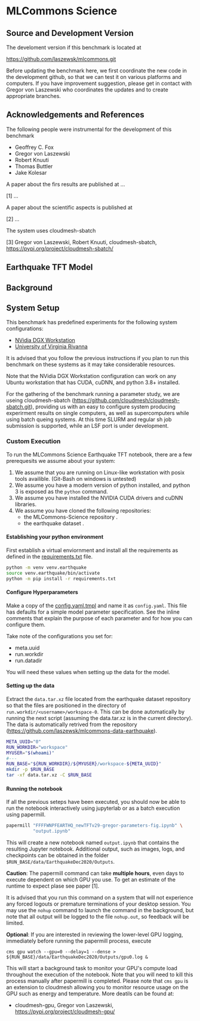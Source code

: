 # MLCommons Science 

## Source and Development Version

The develoment version if this benchmark is located at

<https://github.com/laszewsk/mlcommons.git>

Before updating the benchmark here, we first coordinate the new code
in the development github, so that we can test it on various platforms
and computers.  If you have improvement suggestion, please get in
contact with Gregor von Laszewski who coordinates the updates and to
create appropriate branches.

## Acknowledgements and References

The following people were instrumental for the development of this
benchmark

* Geoffrey C. Fox
* Gregor von Laszewski
* Robert Knuuti
* Thomas Buttler
* Jake Kolesar

A paper about the firs results are published at ...

[1] ...

A paper about the scientific aspects is published at 

[2] ...

The system uses cloudmesh-sbatch

[3] Gregor von Laszewski, Robert Knuuti, cloudmesh-sbatch,
<https://pypi.org/project/cloudmesh-sbatch/>

## Earthquake TFT Model


## Background


## System Setup

This benchmark has predefined experiments for the following system
configurations:

* [NVidia DGX Workstation](./systems/dgxstation/README.md)
* [University of Virginia Rivanna](./systems/rivanna/README.md)

It is advised that you follow the previous instructions if you plan to
run this benchmark on these systems as it may take considerable
resources.

Note that the NVidia DGX Workstation configuration can work on any
Ubuntu workstation that has CUDA, cuDNN, and python 3.8+ installed.

For the gathering of the benchmark running a parameter study, we are
useing cloudmesh-sbatch
(https://github.com/cloudmesh/cloudmesh-sbatch.git), providing us with
an easy to configure system producing experirment results on single
computers, as well as supercomputers while using batch queing
systems. At this time SLURM and regular sh job submission is
supported, while an LSF port is under development.

### Custom Execution

To run the MLCommons Science Earthquake TFT notebook, there are a few
prerequesits we assume about your system:

1. We assume that you are running on Linux-like workstation with posix
   tools availible.  (Git-Bash on windows is untested)
2. We assume you have a modern version of python installed, and python
   3 is exposed as the `python` command.
3. We assume you have installed the NVIDIA CUDA drivers and cuDNN
   libraries.
4. We assume you have cloned the following repositories:
   * the MLCommons-Science repository <url-here>.
   * the earthquake dataset <url-here>.

#### Establishing your python environment

First establish a virtual enviornment and install all the requirements
as defined in the [requirements.txt](./requirements.txt) file.

  
```bash
python -m venv venv.earthquake
source venv.earthquake/bin/activate
python -m pip install -r requirements.txt
```

#### Configure Hyperparameters

Make a copy of the [config.yaml.tmpl](./config.yaml.tmpl) and name it
as `config.yaml`.  This file has defaults for a simple model parameter
specification.  See the inline comments that explain the
purpose of each parameter and for how you can configure them.

Take note of the configurations you set for:

* meta.uuid
* run.workdir
* run.datadir

You will need these values when setting up the data for the model.

#### Setting up the data

Extract the `data.tar.xz` file located from the earthquake dataset
repository so that the files are positioned in the directory of
`run.workdir/<username>/workspace-0`.  This can be done automatically
by running the next script (assuming the data.tar.xz is in the
current directory). The data is automatically retrived from the
repository (https://github.com/laszewsk/mlcommons-data-earthquake).


```bash
META_UUID="0"
RUN_WORKDIR="workspace"
MYUSER="$(whoami)"
#---
RUN_BASE="${RUN_WORKDIR}/${MYUSER}/workspace-${META_UUID}"
mkdir -p $RUN_BASE
tar -xf data.tar.xz -C $RUN_BASE
```

#### Running the notebook

If all the previous seteps have been executed, you should now be able
to run the notebook interactively using jupyterlab or as a batch
execution using papermill.

```bash
papermill "FFFFWNPFEARTHQ_newTFTv29-gregor-parameters-fig.ipynb" \
          "output.ipynb"
```

This will create a new notebook named `output.ipynb` that contains the
resulting Jupyter notebook. Additional output, such as images, logs,
and checkpoints can be obtained in the folder
`$RUN_BASE/data/EarthquakeDec2020/Outputs`.

**Caution**: The papermill command can take **multiple hours**,
even days to execute dependent on which GPU you use.
To get an estimate of the runtime to expect plase see paper [1].

It is advised that you run this command on a system that will not
experience any forced logouts or premature terminations of your
desktop session.  You may use the `nohup` command to launch the
command in the background, but note that all output will be logged to
the file `nohup.out`, so feedback will be limited.

**Optional**: If you are interested in reviewing the lower-level GPU
logging, immediately before running the papermill process, execute

```
cms gpu watch --gpu=0 --delay=1 --dense > ${RUN_BASE}/data/EarthquakeDec2020/Outputs/gpu0.log &
```

This will start a background task to monitor your GPU's compute load
throughout the execution of the notebook. Note that you will need to
kill this process manually after papermill is completed.
Please note that `cms gpu` is an extension to cloudmesh allowing you
to monitor resource usage on the GPU such as energy and temperature.
More deatils can be found at:

* cloudmesh-gpu, Gregor von Laszewski, <https://pypi.org/project/cloudmesh-gpu/>
